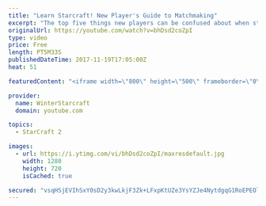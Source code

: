 ```yaml
---
title: "Learn Starcraft! New Player's Guide to Matchmaking"
excerpt: "The top five things new players can be confused about when starting off playing Starcraft 2!"
originalUrl: https://youtube.com/watch?v=bhDsd2coZpI
type: video
price: Free
length: PT5M33S
publishedDateTime: 2017-11-19T17:05:00Z
heat: 51

featuredContent: "<iframe width=\"800\" height=\"500\" frameborder=\"0\" src=\"https://www.youtube.com/embed/bhDsd2coZpI\" allow=\"accelerometer; autoplay; encrypted-media; gyroscope; picture-in-picture\" allowfullscreen></iframe>"

provider:
  name: WinterStarcraft
  domain: youtube.com

topics:
  - StarCraft 2

images:
  - url: https://i.ytimg.com/vi/bhDsd2coZpI/maxresdefault.jpg
    width: 1280
    height: 720
    isCached: true

secured: "vsqHSjEVIhSxY0sD2y3kwLkjF3Zk+LFxpKtUZe3YsYZJe4NytdgqG1RoEPEOlmPXuh3o84+OWn8y3KBrMkfSMlnCvg1dI0Aqbq1o7fdXKz4ViCxPCywqKZmTrsISRTXhEm+IggJgaA3vCjPk/vQ5aYV7+O6kYBLFMFO01UHFc5pGwsLVQakOX4Tymgk79A9i/X5XchDKNjw+lLqWVcym6VE8OcAFx4pMYvwyc6e/4tCBvfkwSY35+1wVkIu/d/TztfDuR9vIrnYkT25b70mmqwxzGyoErX/SE8wdo4wGd22IyVxOIzwaomZPrxhC8ZdTuoAeDGqc2lzRBb1O0trjp18K7wcLTsAxT+y1ZR19bpuFd7ZeYD308s8RtDd9kNrT7RLvzxctqgQzcH1fmaWoQCJpjThb+5F11xMX/aj1iV8=;POmCTuh+oAUdux3iP5VZBQ=="
---
```


